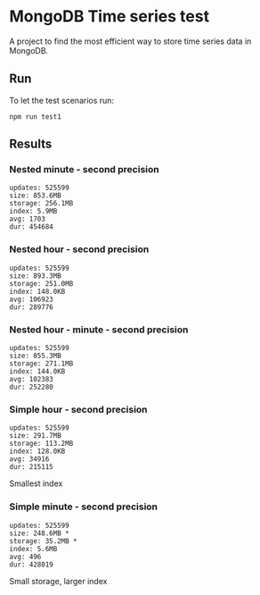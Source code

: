 # MongoDB Time series test

A project to find the most efficient way to store time series data in MongoDB.

## Run

To let the test scenarios run:

    npm run test1
    
## Results

### Nested minute - second precision

    updates: 525599 
    size: 853.6MB 
    storage: 256.1MB 
    index: 5.9MB 
    avg: 1703 
    dur: 454684
    
### Nested hour - second precision

    updates: 525599 
    size: 893.3MB 
    storage: 251.0MB 
    index: 148.0KB 
    avg: 106923 
    dur: 289776
    
### Nested hour - minute - second precision

    updates: 525599 
    size: 855.3MB 
    storage: 271.1MB 
    index: 144.0KB 
    avg: 102383 
    dur: 252280
    
### Simple hour - second precision

    updates: 525599 
    size: 291.7MB 
    storage: 113.2MB 
    index: 128.0KB 
    avg: 34916 
    dur: 215115
    
Smallest index
    
### Simple minute - second precision

    updates: 525599 
    size: 248.6MB *
    storage: 35.2MB * 
    index: 5.6MB 
    avg: 496 
    dur: 428019

Small storage, larger index
